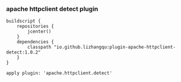 ### apache httpclient detect plugin

```
buildscript {
    repositories {
        jcenter()
    }
    dependencies {
        classpath "io.github.lizhangqu:plugin-apache-httpclient-detect:1.0.2"
    }
}

apply plugin: 'apache.httpclient.detect'

```

